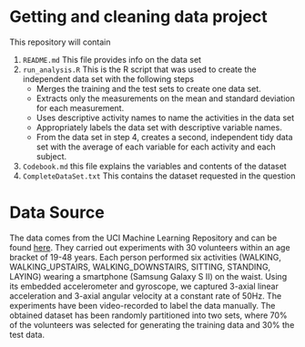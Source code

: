# Getting and cleaning data project

This repository will contain

1. `README.md` This file provides info on the data set
2. `run_analysis.R` This is the R script that was used to create the independent data set with the following steps 
    - Merges the training and the test sets to create one data set.
    - Extracts only the measurements on the mean and standard deviation for each measurement.
    - Uses descriptive activity names to name the activities in the data set
    - Appropriately labels the data set with descriptive variable names.
    - From the data set in step 4, creates a second, independent tidy data set with the average of each variable for each activity and each subject.
3. `Codebook.md` this file explains the variables and contents of the dataset
4. `CompleteDataSet.txt` This contains the dataset requested in the question

# Data Source

The data comes from the UCI Machine Learning Repository and can be found [here](https://d396qusza40orc.cloudfront.net/getdata%2Fprojectfiles%2FUCI%20HAR%20Dataset.zip). They carried out experiments with 30 volunteers within an age bracket of 19-48 years. Each person performed six activities (WALKING, WALKING_UPSTAIRS, WALKING_DOWNSTAIRS, SITTING, STANDING, LAYING) wearing a smartphone (Samsung Galaxy S II) on the waist. Using its embedded accelerometer and gyroscope, we captured 3-axial linear acceleration and 3-axial angular velocity at a constant rate of 50Hz. The experiments have been video-recorded to label the data manually. The obtained dataset has been randomly partitioned into two sets, where 70% of the volunteers was selected for generating the training data and 30% the test data. 


